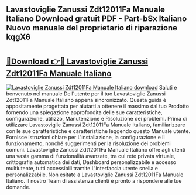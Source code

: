 ## Lavastoviglie Zanussi Zdt12011Fa Manuale Italiano Download gratuit PDF - Part-bSx Italiano Nuovo manuale del proprietario di riparazione kqgX6

# <h2><a href="http://dfd76b.blite.top/?on=Lavastoviglie+Zanussi+Zdt12011Fa+Manuale+Italiano">🔗Download 👉🔴 Lavastoviglie Zanussi Zdt12011Fa Manuale Italiano</a></h2>

[![Lavastoviglie Zanussi Zdt12011Fa Manuale Italiano download](https://i.imgur.com/lujVjoI.png)](http://dfd76b.blite.top/?on=Lavastoviglie+Zanussi+Zdt12011Fa+Manuale+Italiano)
Saluti e benvenuto nel manuale Dell'utente per il tuo Lavastoviglie Zanussi Zdt12011Fa Manuale Italiano appena sincronizzato. Questa guida è appositamente progettata per aiutarti a ottenere il massimo dal tuo Prodotto fornendo una spiegazione approfondita delle sue caratteristiche, configurazione, utilizzo, Manutenzione e Risoluzione dei problemi. Prima di utilizzare Lavastoviglie Zanussi Zdt12011Fa Manuale Italiano, familiarizzare con le sue caratteristiche e caratteristiche leggendo questo Manuale utente. Fornisce istruzioni chiare per L'installazione, la configurazione e il funzionamento, nonché suggerimenti per la risoluzione dei problemi comuni. Lavastoviglie Zanussi Zdt12011Fa Manuale Italiano offre agli utenti una vasta gamma di funzionalità avanzate, tra cui rete privata virtuale, crittografia automatica dei dati, Dashboard personalizzabile e accesso multiutente, tutti accessibili tramite L'interfaccia utente snella e personalizzabile. Non esitate a Lavastoviglie Zanussi Zdt12011Fa Manuale Italiano. Il nostro Team di assistenza clienti è pronto a rispondere alle tue domande.
